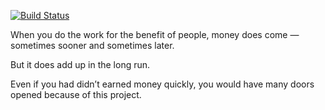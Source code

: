 [![Build Status](https://drone.steelbrains.com/api/badges/SteelBrains/omnistore/status.svg)](https://drone.steelbrains.com/SteelBrains/omnistore)

When you do the work for the benefit of people, money does come — sometimes sooner and sometimes later.

But it does add up in the long run.

Even if you had didn’t earned money quickly, you would have many doors opened because of this project.

